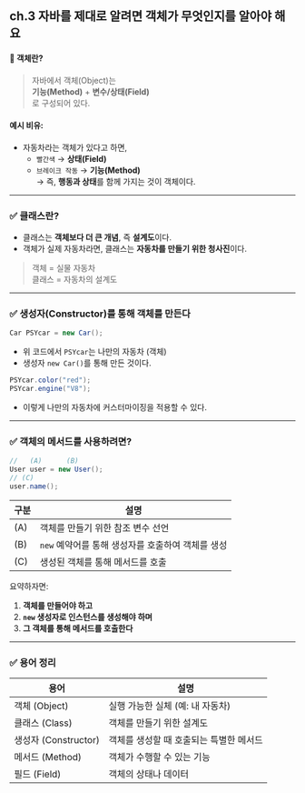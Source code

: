 ## ch.3 자바를 제대로 알려면 객체가 무엇인지를 알아야 해요


#### 📌 객체란?

> 자바에서 객체(Object)는  
> **기능(Method)** + **변수/상태(Field)**  
> 로 구성되어 있다.

#### 예시 비유:
- 자동차라는 객체가 있다고 하면,
  - `빨간색` → **상태(Field)**
  - `브레이크 작동` → **기능(Method)**  
→ 즉, **행동과 상태**를 함께 가지는 것이 객체이다.

---

### ✅ 클래스란?

- 클래스는 **객체보다 더 큰 개념**, 즉 **설계도**이다.
- 객체가 실제 자동차라면, 클래스는 **자동차를 만들기 위한 청사진**이다.

> 객체 = 실물 자동차  
> 클래스 = 자동차의 설계도

---

### ✅ 생성자(Constructor)를 통해 객체를 만든다

```java
Car PSYcar = new Car();
```

- 위 코드에서 `PSYcar`는 나만의 자동차 (객체)
- 생성자 `new Car()`를 통해 만든 것이다.

```java
PSYcar.color("red");
PSYcar.engine("V8");
```

- 이렇게 나만의 자동차에 커스터마이징을 적용할 수 있다.

---

### ✅ 객체의 메서드를 사용하려면?

```java
//   (A)      (B)
User user = new User();
// (C)
user.name();
```

| 구분 | 설명 |
|------|------|
| (A) | 객체를 만들기 위한 참조 변수 선언 |
| (B) | `new` 예약어를 통해 생성자를 호출하여 객체를 생성 |
| (C) | 생성된 객체를 통해 메서드를 호출 |

요약하자면:

1. **객체를 만들어야 하고**  
2. **`new` 생성자로 인스턴스를 생성해야 하며**  
3. **그 객체를 통해 메서드를 호출한다**

---

### ✅ 용어 정리

| 용어 | 설명 |
|------|------|
| 객체 (Object) | 실행 가능한 실체 (예: 내 자동차) |
| 클래스 (Class) | 객체를 만들기 위한 설계도 |
| 생성자 (Constructor) | 객체를 생성할 때 호출되는 특별한 메서드 |
| 메서드 (Method) | 객체가 수행할 수 있는 기능 |
| 필드 (Field) | 객체의 상태나 데이터

